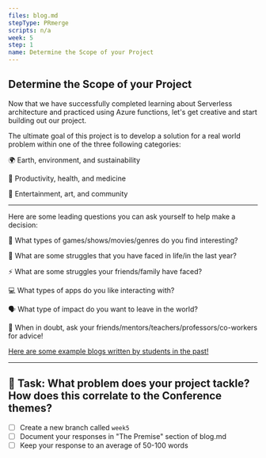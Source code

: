 ```yaml
---
files: blog.md
stepType: PRmerge
scripts: n/a
week: 5
step: 1
name: Determine the Scope of your Project
---
```


## Determine the Scope of your Project

Now that we have successfully completed learning about Serverless architecture and practiced using Azure functions, let's get creative and start building out our project.

The ultimate goal of this project is to develop a solution for a real world problem within one of the three following categories:

🌍 Earth, environment, and sustainability

💚 Productivity, health, and medicine

🎨 Entertainment, art, and community

---

Here are some leading questions you can ask yourself to help make a decision:

🧩 What types of games/shows/movies/genres do you find interesting?

🎒 What are some struggles that you have faced in life/in the last year?

⚡️ What are some struggles your friends/family have faced?

💻 What types of apps do you like interacting with?

🗣 What type of impact do you want to leave in the world?

🤝 When in doubt, ask your friends/mentors/teachers/professors/co-workers for advice!

[Here are some example blogs written by students in the past!](https://bitproject.org/blog)

---

## :pencil: Task: What problem does your project tackle? How does this correlate to the Conference themes?

- [ ] Create a new branch called `week5`
- [ ] Document your responses in "The Premise" section of blog.md
- [ ] Keep your response to an average of 50-100 words